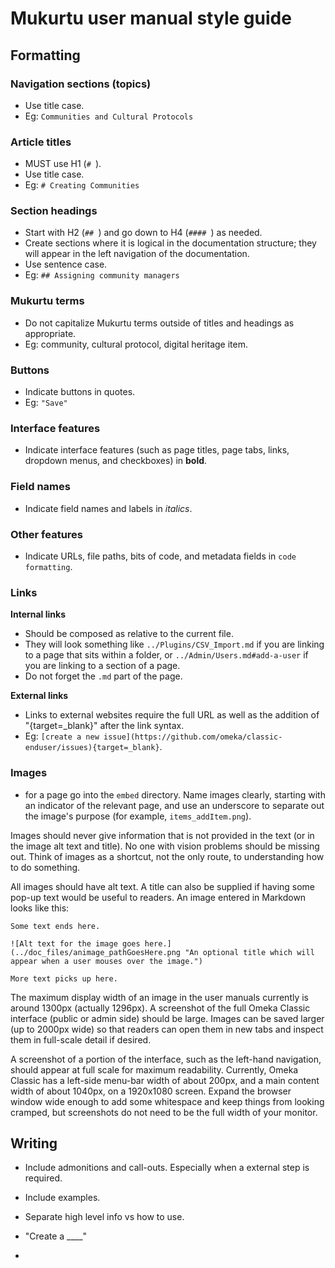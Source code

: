 # Mukurtu user manual style guide

## Formatting 

### Navigation sections (topics)
- Use title case.
- Eg: `Communities and Cultural Protocols`

### Article titles
- MUST use H1 (`# `).
- Use title case.
- Eg: `# Creating Communities`

### Section headings
- Start with H2 (`## `) and go down to H4 (`#### `) as needed.
- Create sections where it is logical in the documentation structure; they will appear in the left navigation of the documentation. 
- Use sentence case.
- Eg: `## Assigning community managers`

### Mukurtu terms
- Do not capitalize Mukurtu terms outside of titles and headings as appropriate.
- Eg: community, cultural protocol, digital heritage item.

### Buttons
- Indicate buttons in quotes.
- Eg: `"Save"`

### Interface features
- Indicate interface features (such as page titles, page tabs, links, dropdown menus, and checkboxes) in **bold**. 

### Field names
- Indicate field names and labels in *italics*.

### Other features
- Indicate URLs, file paths, bits of code, and metadata fields in `code formatting`. 

### Links

**Internal links**
- Should be composed as relative to the current file. 
- They will look something like `../Plugins/CSV_Import.md` if you are linking to a page that sits within a folder, or `../Admin/Users.md#add-a-user` if you are linking to a section of a page. 
- Do not forget the `.md` part of the page.

**External links**
- Links to external websites require the full URL as well as the addition of "{target=_blank}" after the link syntax.
- Eg: `[create a new issue](https://github.com/omeka/classic-enduser/issues){target=_blank}`.

### Images
- for a page go into the `embed` directory. Name images clearly, starting with an indicator of the relevant page, and use an underscore to separate out the image's purpose (for example, `items_addItem.png`).

Images should never give information that is not provided in the text (or in the image alt text and title). No one with vision problems should be missing out. Think of images as a shortcut, not the only route, to understanding how to do something. 

All images should have alt text. A title can also be supplied if having some pop-up text would be useful to readers. An image entered in Markdown looks like this:

```
Some text ends here.

![Alt text for the image goes here.](../doc_files/animage_pathGoesHere.png "An optional title which will appear when a user mouses over the image.")

More text picks up here.
```

The maximum display width of an image in the user manuals currently is around 1300px (actually 1296px). A screenshot of the full Omeka Classic interface (public or admin side) should be large. Images can be saved larger (up to 2000px wide) so that readers can open them in new tabs and inspect them in full-scale detail if desired. 

A screenshot of a portion of the interface, such as the left-hand navigation, should appear at full scale for maximum readability. Currently, Omeka Classic has a left-side menu-bar width of about 200px, and a main content width of about 1040px, on a 1920x1080 screen. Expand the browser window wide enough to add some whitespace and keep things from looking cramped, but screenshots do not need to be the full width of your monitor.









## Writing
- Include admonitions and call-outs. Especially when a external step is required.
- Include examples.
- Separate high level info vs how to use.

- "Create a ____"
- 